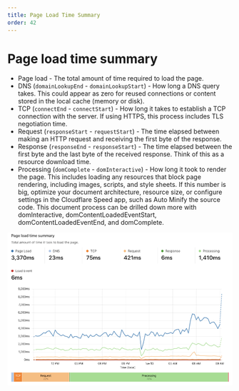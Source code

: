 ```yaml
---
title: Page Load Time Summary
order: 42
---
```


# Page load time summary

* Page load - The total amount of time required to load the page.
* DNS (`domainLookupEnd` - `domainLookupStart`) - How long a DNS query takes. This could appear as zero for reused connections or content stored in the local cache (memory or disk).
* TCP (`connectEnd` - `connectStart`) - How long it takes to establish a TCP connection with the server. If using HTTPS, this process includes TLS negotiation time.
* Request (`responseStart` - `requestStart`) - The time elapsed between making an HTTP request and receiving the first byte of the response.
* Response (`responseEnd` - `responseStart`) - The time elapsed between the first byte and the last byte of the received response. Think of this as a resource download time.
* Processing (`domComplete` - `domInteractive`) - How long it took to render the page. This includes loading any resources that block page rendering, including images, scripts, and style sheets. If this number is big, optimize your document architecture, resource size, or configure settings in the Cloudflare Speed app, such as Auto Minify the source code. This document process can be drilled down more with domInteractive, domContentLoadedEventStart, domContentLoadedEventEnd, and domComplete.

![Web Analytics page load time](../../../static/images/dash-web_analytics-page_load_time.png)